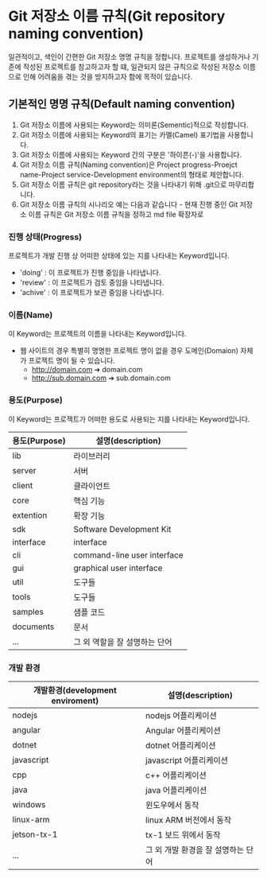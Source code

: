 # Git 저장소 이름 규칙(Git repository naming convention)

일관적이고, 색인이 간편한 Git 저장소 명명 규칙을 정합니다. 프로젝트를 생성하거나 기존에 작성된 프로젝트를 참고하고자 할 떄, 일관되지 않은 규칙으로 작성된 저장소 이름으로 인해 어려움을 겪는 것을 방지하고자 함에 목적이 있습니다.

## 기본적인 명명 규칙(Default naming convention)

1. Git 저장소 이름에 사용되는 Keyword는 의미론(Sementic)적으로 작성합니다.
2. Git 저장소 이름에 사용되는 Keyword의 표기는 카멜(Camel) 표기법을 사용합니다.
3. Git 저장소 이름에 사용되는 Keyword 간의 구분은 '하이픈(-)'을 사용합니다.
3. Git 저장소 이름 규칙(Naming convention)은 Project progress-Proejct name-Project service-Development environment의 형태로 제안합니다.
4. Git 저장소 이름 규칙은 git repository라는 것을 나타내기 위해 .git으로 마무리합니다.
  1. Git 저장소 이름 규칙의 시나리오 예는 다음과 같습니다
    - 현재 진행 중인 Git 저장소 이름 규칙은 Git 저장소 이름 규칙을 정하고 md file 확장자로 

### 진행 상태(Progress)

프로젝트가 개발 진행 상 어떠한 상태에 있는 지를 나타내는 Keyword입니다. 

- 'doing' : 이 프로젝트가 진행 중임을 나타냅니다.
- 'review' : 이 프로젝트가 검토 중임을 나타냅니다.
- 'achive' : 이 프로젝트가 보관 중임을 나타냅니다.

### 이름(Name)

이 Keyword는 프로젝트의 이름을 나타내는 Keyword입니다.

- 웹 사이트의 경우 특별히 명명한 프로젝트 명이 없을 경우 도메인(Domaion) 자체가 프로젝트 명이 될 수 있습니다. 
  - http://domain.com ➔ domain.com
  - http://sub.domain.com ➔ sub.domain.com

### 용도(Purpose)

이 Keyword는 프로젝트가 어떠한 용도로 사용되는 지를 나타내는 Keyword입니다.

| 용도(Purpose) | 설명(description)   |
| --- | --- |
| lib | 라이브러리 |
| server | 서버 |
| client | 클라이언트 |
| core | 핵심 기능 |
| extention | 확장 기능 |
| sdk | Software Development Kit |
| interface | interface |
| cli | command-line user interface |
| gui | graphical user interface |
| util | 도구들 |
| tools | 도구들 |
| samples | 샘플 코드 |
| documents | 문서 |
| ...|그 외 역할을 잘 설명하는 단어|

### 개발 환경

| 개발환경(development enviroment) | 설명(description)   |
| --- | --- |
| nodejs | nodejs 어플리케이션 |
| angular | Angular 어플리케이션 |
| dotnet | dotnet 어플리케이션 |
| javascript | javascript 어플리케이션 |
| cpp | c++ 어플리케이션 |
| java | java 어플리케이션 |
| windows | 윈도우에서 동작 |
| linux-arm | linux ARM 버전에서 동작 |
| jetson-tx-1 | tx-1 보드 위에서 동작 |
| ...|그 외 개발 환경을 잘 설명하는 단어|

